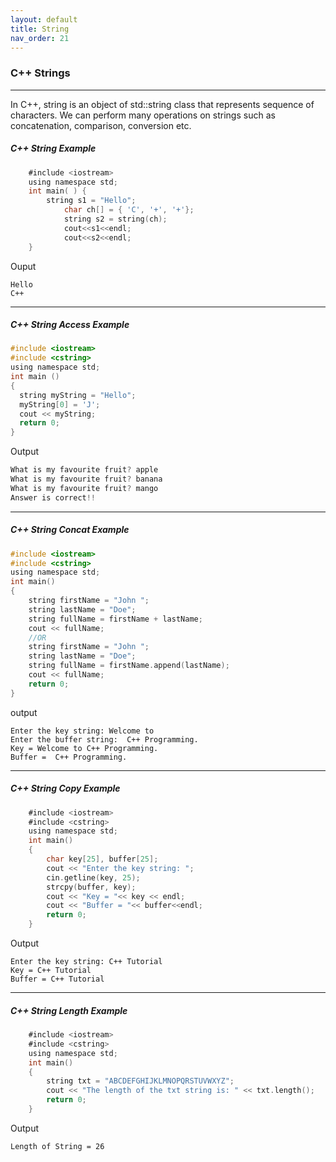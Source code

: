 ```yaml
---
layout: default
title: String
nav_order: 21
---
```

### C++ Strings

------

In C++, string is an object of std::string class that represents sequence of characters. We can perform many operations on strings such as concatenation, comparison, conversion etc.


##### C++ String Example

```objectivec
    #include <iostream>  
    using namespace std;  
    int main( ) {  
        string s1 = "Hello";    
            char ch[] = { 'C', '+', '+'};    
            string s2 = string(ch);    
            cout<<s1<<endl;    
            cout<<s2<<endl;    
    }  
```
Ouput
```
Hello
C++
```

-------

##### C++ String Access Example

```objectivec
#include <iostream>  
#include <cstring>  
using namespace std;  
int main ()  
{  
  string myString = "Hello";
  myString[0] = 'J';
  cout << myString; 
  return 0;  
} 
```
Output
```objectivec
What is my favourite fruit? apple
What is my favourite fruit? banana
What is my favourite fruit? mango
Answer is correct!!
```

------

##### C++ String Concat Example

```objectivec
#include <iostream>  
#include <cstring>  
using namespace std;  
int main()  
{  
    string firstName = "John ";
    string lastName = "Doe";
    string fullName = firstName + lastName;
    cout << fullName; 
    //OR
    string firstName = "John ";
    string lastName = "Doe";
    string fullName = firstName.append(lastName);
    cout << fullName;
    return 0;
}
```
output
```
Enter the key string: Welcome to
Enter the buffer string:  C++ Programming.
Key = Welcome to C++ Programming.
Buffer =  C++ Programming.
```

--------

##### C++ String Copy Example

```objectivec
    #include <iostream>  
    #include <cstring>  
    using namespace std;  
    int main()  
    {  
        char key[25], buffer[25];  
        cout << "Enter the key string: ";  
        cin.getline(key, 25);  
        strcpy(buffer, key);  
        cout << "Key = "<< key << endl;  
        cout << "Buffer = "<< buffer<<endl;  
        return 0;  
    }  
```
Output
```
Enter the key string: C++ Tutorial
Key = C++ Tutorial
Buffer = C++ Tutorial
```

------

##### C++ String Length Example

```objectivec
    #include <iostream>  
    #include <cstring>  
    using namespace std;  
    int main()  
    {  
        string txt = "ABCDEFGHIJKLMNOPQRSTUVWXYZ";
        cout << "The length of the txt string is: " << txt.length();
        return 0;  
    }  
```
Output
```
Length of String = 26
```